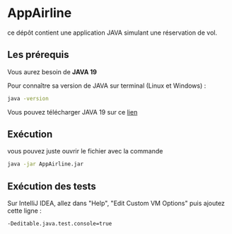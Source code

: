 # AppAirline

ce dépôt contient une application JAVA simulant une réservation de vol.

## Les prérequis

Vous aurez besoin de __JAVA 19__


Pour connaître sa version de JAVA sur terminal (Linux et Windows) :

```bash
java -version
```

Vous pouvez télécharger JAVA 19 sur ce [lien](https://www.oracle.com/java/technologies/downloads/) 

## Exécution
vous pouvez juste ouvrir le fichier avec la commande 

```bash
java -jar AppAirline.jar
```
## Exécution des tests
Sur IntelliJ IDEA, allez dans "Help", "Edit Custom VM Options" puis ajoutez cette ligne :

```bash
-Deditable.java.test.console=true
```
